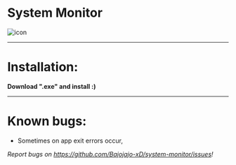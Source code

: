 # System Monitor
![icon](https://user-images.githubusercontent.com/81306360/116520234-bcdb0180-a8d2-11eb-80d1-f171fc34bd8c.png)

--------------------------
# Installation:

**Download ".exe" and install :)**

---------------------------
# Known bugs:

- Sometimes on app exit errors occur,  

*Report bugs on https://github.com/Bajojajo-xD/system-monitor/issues!*
